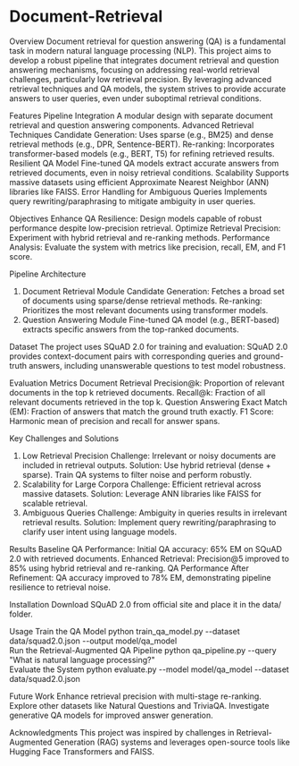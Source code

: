 # Document-Retrieval
Overview
Document retrieval for question answering (QA) is a fundamental task in modern natural language processing (NLP). This project aims to develop a robust pipeline that integrates document retrieval and question answering mechanisms, focusing on addressing real-world retrieval challenges, particularly low retrieval precision. By leveraging advanced retrieval techniques and QA models, the system strives to provide accurate answers to user queries, even under suboptimal retrieval conditions.

Features
Pipeline Integration
A modular design with separate document retrieval and question answering components.
Advanced Retrieval Techniques
Candidate Generation: Uses sparse (e.g., BM25) and dense retrieval methods (e.g., DPR, Sentence-BERT).
Re-ranking: Incorporates transformer-based models (e.g., BERT, T5) for refining retrieved results.
Resilient QA Model
Fine-tuned QA models extract accurate answers from retrieved documents, even in noisy retrieval conditions.
Scalability
Supports massive datasets using efficient Approximate Nearest Neighbor (ANN) libraries like FAISS.
Error Handling for Ambiguous Queries
Implements query rewriting/paraphrasing to mitigate ambiguity in user queries.

Objectives
Enhance QA Resilience: Design models capable of robust performance despite low-precision retrieval.
Optimize Retrieval Precision: Experiment with hybrid retrieval and re-ranking methods.
Performance Analysis: Evaluate the system with metrics like precision, recall, EM, and F1 score.

Pipeline Architecture
1. Document Retrieval Module
Candidate Generation: Fetches a broad set of documents using sparse/dense retrieval methods.
Re-ranking: Prioritizes the most relevant documents using transformer models.
2. Question Answering Module
Fine-tuned QA model (e.g., BERT-based) extracts specific answers from the top-ranked documents.

Dataset
The project uses SQuAD 2.0 for training and evaluation:
SQuAD 2.0 provides context-document pairs with corresponding queries and ground-truth answers, including unanswerable questions to test model robustness.

Evaluation Metrics
Document Retrieval
Precision@k: Proportion of relevant documents in the top k retrieved documents.
Recall@k: Fraction of all relevant documents retrieved in the top k.
Question Answering
Exact Match (EM): Fraction of answers that match the ground truth exactly.
F1 Score: Harmonic mean of precision and recall for answer spans.

Key Challenges and Solutions
1. Low Retrieval Precision
Challenge: Irrelevant or noisy documents are included in retrieval outputs.
Solution:
Use hybrid retrieval (dense + sparse).
Train QA systems to filter noise and perform robustly.
2. Scalability for Large Corpora
Challenge: Efficient retrieval across massive datasets.
Solution:
Leverage ANN libraries like FAISS for scalable retrieval.
3. Ambiguous Queries
Challenge: Ambiguity in queries results in irrelevant retrieval results.
Solution:
Implement query rewriting/paraphrasing to clarify user intent using language models.

Results
Baseline QA Performance:
Initial QA accuracy: 65% EM on SQuAD 2.0 with retrieved documents.
Enhanced Retrieval:
Precision@5 improved to 85% using hybrid retrieval and re-ranking.
QA Performance After Refinement:
QA accuracy improved to 78% EM, demonstrating pipeline resilience to retrieval noise.

Installation
Download SQuAD 2.0 from official site and place it in the data/ folder.


Usage
Train the QA Model
python train_qa_model.py --dataset data/squad2.0.json --output model/qa_model  
Run the Retrieval-Augmented QA Pipeline
python qa_pipeline.py --query "What is natural language processing?"  
Evaluate the System
python evaluate.py --model model/qa_model --dataset data/squad2.0.json  

Future Work
Enhance retrieval precision with multi-stage re-ranking.
Explore other datasets like Natural Questions and TriviaQA.
Investigate generative QA models for improved answer generation.

Acknowledgments
This project was inspired by challenges in Retrieval-Augmented Generation (RAG) systems and leverages open-source tools like Hugging Face Transformers and FAISS.


